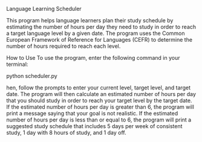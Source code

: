 Language Learning Scheduler


This program helps language learners plan their study schedule by estimating the number of hours per day they need to study in order to reach a target language level by a given date. The program uses the Common European Framework of Reference for Languages (CEFR) to determine the number of hours required to reach each level.

How to Use
To use the program, enter the following command in your terminal:

python scheduler.py

hen, follow the prompts to enter your current level, target level, and target date. The program will then calculate an estimated number of hours per day that you should study in order to reach your target level by the target date. If the estimated number of hours per day is greater than 6, the program will print a message saying that your goal is not realistic. If the estimated number of hours per day is less than or equal to 6, the program will print a suggested study schedule that includes 5 days per week of consistent study, 1 day with 8 hours of study, and 1 day off.

